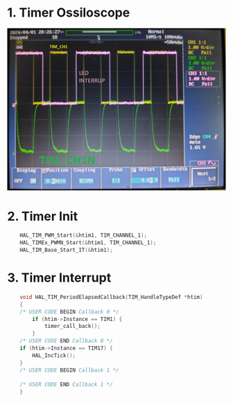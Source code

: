 # 1. Timer Ossiloscope

![image info](./Image/timer_center.jpg)

# 2. Timer Init

```c++
	HAL_TIM_PWM_Start(&htim1, TIM_CHANNEL_1);
	HAL_TIMEx_PWMN_Start(&htim1, TIM_CHANNEL_1);
    HAL_TIM_Base_Start_IT(&htim1);
```

# 3. Timer Interrupt

```c++
    void HAL_TIM_PeriodElapsedCallback(TIM_HandleTypeDef *htim)
    {
    /* USER CODE BEGIN Callback 0 */
        if (htim->Instance == TIM1) {
            timer_call_back();
        }
    /* USER CODE END Callback 0 */
    if (htim->Instance == TIM17) {
        HAL_IncTick();
    }
    /* USER CODE BEGIN Callback 1 */

    /* USER CODE END Callback 1 */
    }
```
